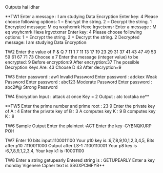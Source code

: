 Outputs hai idhar 

**TW1
Enter a message : I am studying Data Encryption
Enter key: 4
Please choose following options:
1 = Encrypt the string.
2 = Decrypt the string.
1
Encrypted message: M eq wxyhcmrk Hexe Irgvctxmsr
Enter a message : M eq wxyhcmrk Hexe Irgvctxmsr
Enter key: 4
Please choose following options:
1 = Encrypt the string.
2 = Decrypt the string.
2
Decrypted message: I am studying Data Encryption



TW2
Enter the value of P & Q
7 11
1 7 11 13 17 19 23 29 31 37 41 43 47 49 53 59 61 67 71 73
Choose e
7
Enter the message (integer value) to be encrypted:
9
Before encryption:9
After encryption:37
The possible Decryption Keys Are: 43
Choose D
43
After decryption=9



TW3
Enter password : aw1
Invalid Password
Enter password : adckex
Weak Password
Enter password : abc123
Moderate Password
Enter password : abc2#@
Strong Password



TW4
Encryption
Input : attack at once
Key = 2 
Output : atc toctaka ne**


**TW5
Enter the prime number and prime root : 23 9
Enter the private key of A : 4
Enter the private key of B : 3
A computes key K : 9 
B computes key K : 9


TW6
Sample Output
Enter the plaintext :ACT
Enter the key :GYBNQKURP
POH



TW7
Enter 10 bits input:1100011100
Your p10 key is :6,7,8,9,10,1,2,3,4,5,
Bits after p10 :1110011000
Output after LS-1 :1100110001
Your p8 key is :6,7,8,9,1,2,3,4,
Your key k1 is :10001100


TW8
Enter a string
getupearly
Entered string is : GETUPEARLY 
Enter a key
monday
Vigenere Cipher text is
SSGXPCMFYB**



